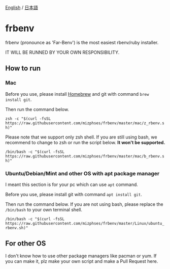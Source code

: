 [English](./en.md) / [日本語](./ja.md)

# frbenv
frbenv (pronounce as 'Far-Benv') is the most easiest rbenv/ruby installer.

IT WILL BE RUNNED BY YOUR OWN RESPONSIBILITY.

## How to run

### Mac

Before you use, please install [Homebrew](https://brew.sh) and git with command ```brew install git```.

Then run the command below.

```zsh -c "$(curl -fsSL https://raw.githubusercontent.com/mizphses/frbenv/master/mac/z_rbenv.sh)"```

Please note that we support only zsh shell. If you are still using bash, we recommend to change to zsh or run the script below. **It won't be supported.**

```/bin/bash -c "$(curl -fsSL https://raw.githubusercontent.com/mizphses/frbenv/master/mac/b_rbenv.sh)"```

### Ubuntu/Debian/Mint and other OS with apt package manager

I meant this section is for your pc which can use ```apt``` command.

Before you use, please install git with command ```apt install git```.

Then run the command below. If you are not using bash, please replace the ```/bin/bash``` to your own terminal shell.

```/bin/bash -c "$(curl -fsSL https://raw.githubusercontent.com/mizphses/frbenv/master/Linux/ubuntu_rbenv.sh)"```

## For other OS
I don't know how to use other package managers like pacman or yum. If you can make it, plz make your own script and make a Pull Request here.